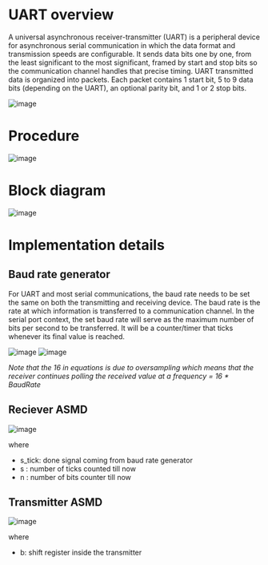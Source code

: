 # **UART overview**
A universal asynchronous receiver-transmitter (UART) is a peripheral device for asynchronous serial communication in which the data format and transmission speeds are configurable. It sends data bits one by one, from the least significant to the most significant, framed by start and stop bits so the communication channel handles that precise timing.
UART transmitted data is organized into packets. Each packet contains 1 start bit, 5 to 9 data bits (depending on the UART), an optional parity bit, and 1 or 2 stop bits.

![image](https://github.com/user-attachments/assets/ade5a336-0b78-4ae4-b552-59b4a749d59b)

# **Procedure**
![image](https://github.com/user-attachments/assets/4fb2ea91-b7ca-472e-bb6b-70b4d4cb844e)
# **Block diagram**
![image](https://github.com/user-attachments/assets/cc327090-6e9d-46d0-834f-e6acf5c85619)
# **Implementation details**
## Baud rate generator 
For UART and most serial communications, the baud rate needs to be set the same on both the transmitting and receiving device. The baud rate is the rate at which information is transferred to a communication channel. In the serial port context, the set baud rate will serve as the maximum number of bits per second to be transferred. It will be a counter/timer that ticks whenever its final value is reached.

![image](https://github.com/user-attachments/assets/e07adcf4-20d1-46fe-bdec-44091db1df18)
![image](https://github.com/user-attachments/assets/1fc6f43d-3b51-4a81-927c-50408f1895ae)

_Note that the 16 in equations is due to oversampling which means that the receiver continues polling the received value at a frequency = 16 * BaudRate_
## Reciever ASMD
![image](https://github.com/user-attachments/assets/a85433b1-45a3-4b67-a7ee-2866672d7ab8)

where
- s_tick: done signal coming from baud rate generator
- s     : number of ticks counted till now
- n     : number of bits counter till now
## Transmitter ASMD 
![image](https://github.com/user-attachments/assets/a5d92779-37c7-4af6-96d4-98765043009a)

where 
- b: shift register inside the transmitter








